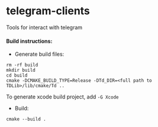# telegram-clients
Tools for interact with telegram

#### Build instructions:
* Generate build files:

```
rm -rf build
mkdir build
cd build
cmake -DCMAKE_BUILD_TYPE=Release -DTd_DIR=<full path to TDLib>/lib/cmake/Td ..
```

To generate xcode build project, add `-G Xcode`

* Build:
```
cmake --build .
```

